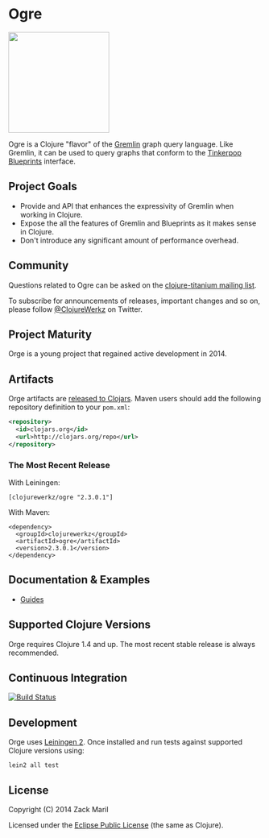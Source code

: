 # Ogre

<img src="https://raw.github.com/clojurewerkz/ogre/master/ogre.png" height="200"></img>

Ogre is a Clojure "flavor" of the [Gremlin](http://gremlin.tinkerpop.com) graph query language. Like Gremlin, it can be used to query graphs that conform to the [Tinkerpop Blueprints](http://blueprints.tinkerpop.com) interface.

## Project Goals

* Provide and API that enhances the expressivity of Gremlin when working in Clojure.
* Expose the all the features of Gremlin and Blueprints as it makes sense in Clojure.
* Don't introduce any significant amount of performance overhead.

## Community

Questions related to Ogre can be asked on the [clojure-titanium mailing list](https://groups.google.com/forum/#!forum/clojure-titanium). 

To subscribe for announcements of releases, important changes and so on, please follow [@ClojureWerkz](https://twitter.com/#!/clojurewerkz) on Twitter.

## Project Maturity

Orge is a young project that regained active development in 2014.

## Artifacts

Orge artifacts are [released to Clojars](https://clojars.org/clojurewerkz/ogre). Maven users should add the following repository definition to your `pom.xml`:

``` xml
<repository>
  <id>clojars.org</id>
  <url>http://clojars.org/repo</url>
</repository>
```

### The Most Recent Release

With Leiningen:

    [clojurewerkz/ogre "2.3.0.1"]

With Maven:

    <dependency>
      <groupId>clojurewerkz</groupId>
      <artifactId>ogre</artifactId>
      <version>2.3.0.1</version>
    </dependency>

## Documentation & Examples

 * [Guides](http://ogre.clojurewerkz.org/)


## Supported Clojure Versions

Orge requires Clojure 1.4 and up. The most recent stable release is always recommended.

## Continuous Integration

[![Build Status](https://travis-ci.org/clojurewerkz/ogre.svg?branch=master)](https://travis-ci.org/clojurewerkz/ogre)

## Development

Orge uses [Leiningen 2](https://github.com/technomancy/leiningen/blob/master/doc/TUTORIAL.md). Once installed and run tests against supported Clojure versions using:

    lein2 all test

## License

Copyright (C) 2014 Zack Maril

Licensed under the [Eclipse Public License](http://www.eclipse.org/legal/epl-v10.html) (the same as Clojure).
